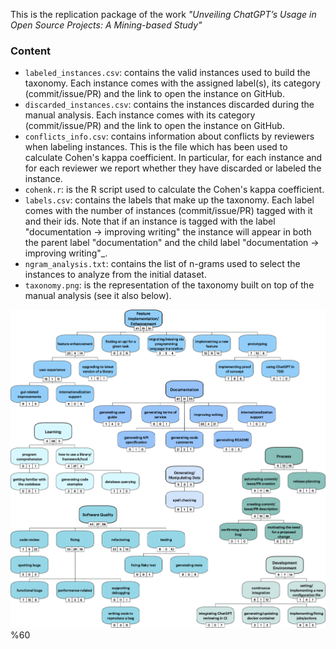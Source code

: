 This is the replication package of the work _"Unveiling ChatGPT’s Usage in Open Source Projects: A Mining-based Study"_

### Content

- `labeled_instances.csv`: contains the valid instances used to build the taxonomy. Each instance comes with the assigned label(s), its category (commit/issue/PR) and the link to open the instance on GitHub.
- `discarded_instances.csv`: contains the instances discarded during the manual analysis. Each instance comes with its category (commit/issue/PR) and the link to open the instance on GitHub.
- `conflicts_info.csv`: contains information about conflicts by reviewers when labeling instances. This is the file which has been used to calculate Cohen's kappa coefficient. In particular, for each instance and for each reviewer we report whether they have discarded or labeled the instance.
- `cohenk.r`: is the R script used to calculate the Cohen's kappa coefficient.
- `labels.csv`: contains the labels that make up the taxonomy. Each label comes with the number of instances (commit/issue/PR) tagged with it and their ids. Note that if an instance is tagged with the label "documentation -> improving writing" the instance will appear in both the parent label "documentation" and the child label "documentation -> improving writing"_.
- `ngram_analysis.txt`: contains the list of n-grams used to select the instances to analyze from the initial dataset.
- `taxonomy.png`: is the representation of the taxonomy built on top of the manual analysis (see it also below).


![alt text](https://github.com/unveilingchatgptsusage/unveilingchatgptsusage/blob/main/taxonomy.png)%60
